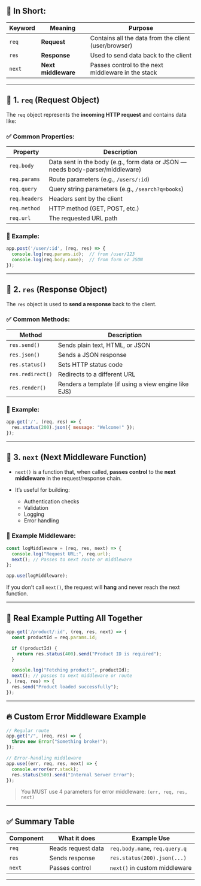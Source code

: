 ## 🧠 In Short:

| Keyword | Meaning             | Purpose                                              |
| ------- | ------------------- | ---------------------------------------------------- |
| `req`   | **Request**         | Contains all the data from the client (user/browser) |
| `res`   | **Response**        | Used to send data back to the client                 |
| `next`  | **Next middleware** | Passes control to the next middleware in the stack   |

---

## 🧱 1. `req` (Request Object)

The `req` object represents the **incoming HTTP request** and contains data like:

### ✅ Common Properties:

| Property      | Description                                                                    |
| ------------- | ------------------------------------------------------------------------------ |
| `req.body`    | Data sent in the body (e.g., form data or JSON — needs body-parser/middleware) |
| `req.params`  | Route parameters (e.g., `/users/:id`)                                          |
| `req.query`   | Query string parameters (e.g., `/search?q=books`)                              |
| `req.headers` | Headers sent by the client                                                     |
| `req.method`  | HTTP method (GET, POST, etc.)                                                  |
| `req.url`     | The requested URL path                                                         |

### 🔸 Example:

```js
app.post('/user/:id', (req, res) => {
  console.log(req.params.id);  // from /user/123
  console.log(req.body.name);  // from form or JSON
});
```

---

## 🧾 2. `res` (Response Object)

The `res` object is used to **send a response** back to the client.

### ✅ Common Methods:

| Method           | Description                                          |
| ---------------- | ---------------------------------------------------- |
| `res.send()`     | Sends plain text, HTML, or JSON                      |
| `res.json()`     | Sends a JSON response                                |
| `res.status()`   | Sets HTTP status code                                |
| `res.redirect()` | Redirects to a different URL                         |
| `res.render()`   | Renders a template (if using a view engine like EJS) |

### 🔸 Example:

```js
app.get('/', (req, res) => {
  res.status(200).json({ message: "Welcome!" });
});
```

---

## 🧩 3. `next` (Next Middleware Function)

* `next()` is a function that, when called, **passes control** to the **next middleware** in the request/response chain.
* It’s useful for building:

  * Authentication checks
  * Validation
  * Logging
  * Error handling

### 🔸 Example Middleware:

```js
const logMiddleware = (req, res, next) => {
  console.log("Request URL:", req.url);
  next(); // Passes to next route or middleware
};

app.use(logMiddleware);
```

If you don’t call `next()`, the request will **hang** and never reach the next function.

---

## 🧪 Real Example Putting All Together

```js
app.get('/product/:id', (req, res, next) => {
  const productId = req.params.id;

  if (!productId) {
    return res.status(400).send("Product ID is required");
  }

  console.log("Fetching product:", productId);
  next(); // passes to next middleware or route
}, (req, res) => {
  res.send("Product loaded successfully");
});
```

---

## 🔥 Custom Error Middleware Example

```js
// Regular route
app.get("/", (req, res) => {
  throw new Error("Something broke!");
});

// Error-handling middleware
app.use((err, req, res, next) => {
  console.error(err.stack);
  res.status(500).send("Internal Server Error");
});
```

> You MUST use 4 parameters for error middleware: `(err, req, res, next)`

---

## ✅ Summary Table

| Component | What it does       | Example Use                    |
| --------- | ------------------ | ------------------------------ |
| `req`     | Reads request data | `req.body.name`, `req.query.q` |
| `res`     | Sends response     | `res.status(200).json(...)`    |
| `next`    | Passes control     | `next()` in custom middleware  |

---

